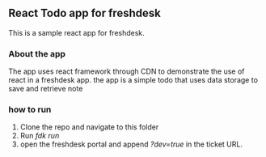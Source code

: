 ## React Todo app for freshdesk

This is a sample react app for freshdesk. 


### About the app 

The app uses react framework through CDN to demonstrate the use of react in a freshdesk app. the app is a simple todo that uses data storage to save and retrieve note

### how to run 

1. Clone the repo and navigate to this folder 
2. Run *fdk run*
3. open the freshdesk portal and append *?dev=true* in the ticket URL.

